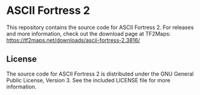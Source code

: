 # ASCII Fortress 2

This repository contains the source code for ASCII Fortress 2.
For releases and more information, check out the download page at TF2Maps: https://tf2maps.net/downloads/ascii-fortress-2.3816/

## License

The source code for ASCII Fortress 2 is distributed under the GNU General Public License, Version 3. See the included LICENSE file for more information.
